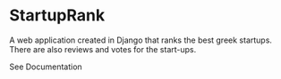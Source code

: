 # StartupRank
A web application created in Django that ranks the best greek startups. There are also reviews and votes for the start-ups.


See Documentation
